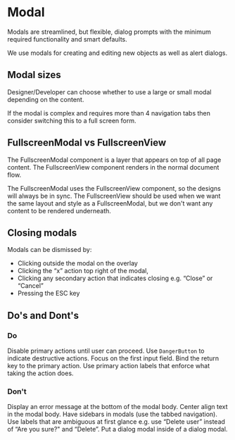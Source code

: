 # Modal

Modals are streamlined, but flexible, dialog prompts with the minimum required functionality and smart defaults.

We use modals for creating and editing new objects as well as alert dialogs.

## Modal sizes

Designer/Developer can choose whether to use a large or small modal depending on the content.

If the modal is complex and requires more than 4 navigation tabs then consider switching this to a full screen form.

## FullscreenModal vs FullscreenView

The FullscreenModal component is a layer that appears on top of all page content.
The FullscreenView component renders in the normal document flow.

The FullscreenModal uses the FullscreenView component, so the designs will always be in sync. The FullscreenView should be used when we want the same layout and style as a FullscreenModal, but we don't want any content to be rendered underneath.


## Closing modals

Modals can be dismissed by:

- Clicking outside the modal on the overlay
- Clicking the “x” action top right of the modal,
- Clicking any secondary action that indicates closing e.g. “Close” or “Cancel”
- Pressing the ESC key

## Do's and Dont's

### Do

Disable primary actions until user can proceed.
Use `DangerButton` to indicate destructive actions.
Focus on the first input field.
Bind the return key to the primary action.
Use primary action labels that enforce what taking the action does.

### Don't

Display an error message at the bottom of the modal body.
Center align text in the modal body.
Have sidebars in modals (use the tabbed navigation).
Use labels that are ambiguous at first glance e.g. use “Delete user” instead of “Are you sure?" and “Delete”.
Put a dialog modal inside of a dialog modal.
